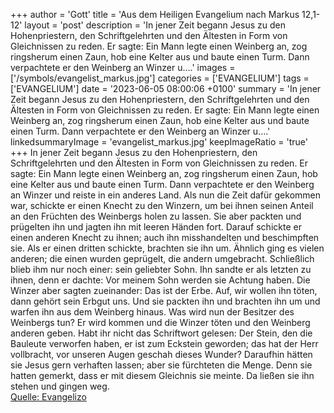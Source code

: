 +++
author = 'Gott'
title = 'Aus dem Heiligen Evangelium nach Markus 12,1-12'
layout = 'post'
description = 'In jener Zeit begann Jesus zu den Hohenpriestern, den Schriftgelehrten und den Ältesten in Form von Gleichnissen zu reden. Er sagte: Ein Mann legte einen Weinberg an, zog ringsherum einen Zaun, hob eine Kelter aus und baute einen Turm. Dann verpachtete er den Weinberg an Winzer u....'
images = ['/symbols/evangelist_markus.jpg']
categories = ['EVANGELIUM']
tags = ['EVANGELIUM']
date = '2023-06-05 08:00:06 +0100'
summary = 'In jener Zeit begann Jesus zu den Hohenpriestern, den Schriftgelehrten und den Ältesten in Form von Gleichnissen zu reden. Er sagte: Ein Mann legte einen Weinberg an, zog ringsherum einen Zaun, hob eine Kelter aus und baute einen Turm. Dann verpachtete er den Weinberg an Winzer u....'
linkedsummaryImage = 'evangelist_markus.jpg'
keepImageRatio = 'true'
+++
In jener Zeit begann Jesus zu den Hohenpriestern, den Schriftgelehrten und den Ältesten in Form von Gleichnissen zu reden. Er sagte: Ein Mann legte einen Weinberg an, zog ringsherum einen Zaun, hob eine Kelter aus und baute einen Turm. Dann verpachtete er den Weinberg an Winzer und reiste in ein anderes Land.<!--more-->
Als nun die Zeit dafür gekommen war, schickte er einen Knecht zu den Winzern, um bei ihnen seinen Anteil an den Früchten des Weinbergs holen zu lassen.
Sie aber packten und prügelten ihn und jagten ihn mit leeren Händen fort.
Darauf schickte er einen anderen Knecht zu ihnen; auch ihn misshandelten und beschimpften sie.
Als er einen dritten schickte, brachten sie ihn um. Ähnlich ging es vielen anderen; die einen wurden geprügelt, die andern umgebracht.
Schließlich blieb ihm nur noch einer: sein geliebter Sohn. Ihn sandte er als letzten zu ihnen, denn er dachte: Vor meinem Sohn werden sie Achtung haben.
Die Winzer aber sagten zueinander: Das ist der Erbe. Auf, wir wollen ihn töten, dann gehört sein Erbgut uns.
Und sie packten ihn und brachten ihn um und warfen ihn aus dem Weinberg hinaus.
Was wird nun der Besitzer des Weinbergs tun? Er wird kommen und die Winzer töten und den Weinberg anderen geben.
Habt ihr nicht das Schriftwort gelesen: Der Stein, den die Bauleute verworfen haben, er ist zum Eckstein geworden;
das hat der Herr vollbracht, vor unseren Augen geschah dieses Wunder?
Daraufhin hätten sie Jesus gern verhaften lassen; aber sie fürchteten die Menge. Denn sie hatten gemerkt, dass er mit diesem Gleichnis sie meinte. Da ließen sie ihn stehen und gingen weg.<br> [Quelle: Evangelizo](https://evangeliumtagfuertag.org/DE/gospel)